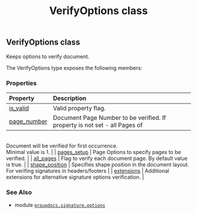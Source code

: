 ﻿---
title: VerifyOptions class
second_title: GroupDocs.Signature for Python via .NET API References
description: 
type: docs
url: /python-net/groupdocs.signature.options/verifyoptions/
is_root: false
weight: 470
---

## VerifyOptions class

Keeps options to verify document.



The VerifyOptions type exposes the following members:

### Properties
| Property | Description |
| :- | :- |
| [is_valid](/signature/python-net/groupdocs.signature.options/verifyoptions/is_valid) | Valid property flag. |
| [page_number](/signature/python-net/groupdocs.signature.options/verifyoptions/page_number) | Document Page Number to be verified. If property is not set - all Pages of <br/>Document will be verified for first occurrence.<br/>Minimal value is 1. |
| [pages_setup](/signature/python-net/groupdocs.signature.options/verifyoptions/pages_setup) | Page Options to specify pages to be verified. |
| [all_pages](/signature/python-net/groupdocs.signature.options/verifyoptions/all_pages) | Flag to verify each document page. By default value is true. |
| [shape_position](/signature/python-net/groupdocs.signature.options/verifyoptions/shape_position) | Specifies shape position in the document layout. For verifing signatures in headers/footers |
| [extensions](/signature/python-net/groupdocs.signature.options/verifyoptions/extensions) | Additional extensions for alternative signature options verification. |



### See Also
* module [`groupdocs.signature.options`](..)
